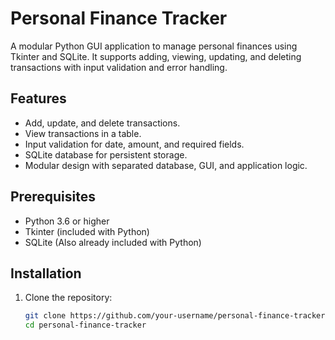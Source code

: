 # Personal Finance Tracker

A modular Python GUI application to manage personal finances using Tkinter and SQLite. It supports adding, viewing, updating, and deleting transactions with input validation and error handling.

## Features
- Add, update, and delete transactions.
- View transactions in a table.
- Input validation for date, amount, and required fields.
- SQLite database for persistent storage.
- Modular design with separated database, GUI, and application logic.

## Prerequisites
- Python 3.6 or higher
- Tkinter (included with Python)
- SQLite (Also already included with Python)

## Installation
1. Clone the repository:
   ```bash
   git clone https://github.com/your-username/personal-finance-tracker.git
   cd personal-finance-tracker